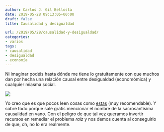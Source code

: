 ```yaml
---
author: Carlos J. Gil Bellosta
date: 2019-05-28 09:13:05+00:00
draft: false
title: Causalidad y desigualdad

url: /2019/05/28/causalidad-y-desigualdad/
categories:
- varios
tags:
- causalidad
- desigualdad
- economía
---
```


Ni imaginar podéis hasta dónde me tiene lo gratuitamente con que muchos dan por hecha una relación causal entre desigualdad (economómica) y cualquier miasma social.

![](/wp-uploads/2019/05/katepickett.jpg)

Yo creo que es que pocos leen cosas como [estas](https://marginalrevolution.com/marginalrevolution/2019/03/the-spirit-level-delusion.html) (muy recomendable). Y sobre todo porque sale gratis mencionar el nombre de la sacrosantísima causalidad en vano. Con el peligro de que tal vez queramos invertir recursos en remediar el problema _raíz_ y nos demos cuenta al conseguirlo de que, oh, no lo era realmente.